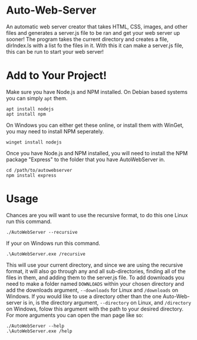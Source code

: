 # Auto-Web-Server
An automatic web server creator that takes HTML, CSS, images, and other files and generates a server.js file to be ran and get your web server up sooner! The program takes the current directory and creates a file, dirIndex.ls with a list fo the files in it. With this it can make a server.js file, this can be run to start your web server!

# Add to Your Project!
Make sure you have Node.js and NPM installed. On Debian based systems you can simply `apt` them.
```
apt install nodejs
apt install npm
```
On Windows you can either get these online, or install them with WinGet, you may need to install NPM seperately.
```
winget install nodejs
```
Once you have Node.js and NPM installed, you will need to install the NPM package "Express" to the folder that you have AutoWebServer in.
```
cd /path/to/autowebserver
npm install express
```

# Usage
Chances are you will want to use the recursive format, to do this one Linux run this command.
```
./AutoWebServer --recursive
```
If your on Windows run this command.
```
.\AutoWebServer.exe /recursive
```
This will use your current directory, and since we are using the recursive format, it will also go through any and all sub-directories, finding all of the files in them, and adding them to the server.js file. To add downloads you need to make a folder named `DOWNLOADS` within your chosen directory and add the downloads argument, `--downloads` for Linux and `/downloads` on Windows. If you would like to use a directory other than the one Auto-Web-server is in, is the directory argument, `--directory` on Linux, and `/directory` on Windows, folow this argument with the path to your desired directory. For more arguments you can open the man page like so:
```
./AutoWebServer --help
.\AutoWebServer.exe /help
```

